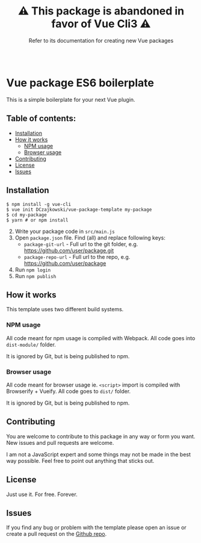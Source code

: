 <h1 align="center">⚠️ This package is abandoned in favor of Vue Cli3 ⚠️</h1>
<p align="center">Refer to its documentation for creating new Vue packages</p>

<br>
<br>

# Vue package ES6 boilerplate
This is a simple boilerplate for your next Vue plugin.

## Table of contents:
* [Installation](#installation)
* [How it works](#how-it-works)
    * [NPM usage](#npm-usage)
    * [Browser usage](#browser-usage)
* [Contributing](#contributing)
* [License](#license)
* [Issues](#issues)

## Installation
```
$ npm install -g vue-cli
$ vue init DCzajkowski/vue-package-template my-package
$ cd my-package
$ yarn # or npm install
```
2. Write your package code in `src/main.js`
3. Open `package.json` file. Find (all) and replace following keys:
    * `package-git-url` - Full url to the git folder, e.g. https://github.com/user/package.git
    * `package-repo-url` - Full url to the repo, e.g. https://github.com/user/package
4. Run `npm login`
5. Run `npm publish`

## How it works
This template uses two different build systems.

### NPM usage
All code meant for npm usage is compiled with Webpack. All code goes into `dist-module/` folder.

It is ignored by Git, but is being published to npm.

### Browser usage
All code meant for browser usage ie. `<script>` import is compiled with Browserify + Vueify. All code goes to `dist/` folder.

It is ignored by Git, but is being published to npm.

## Contributing
You are welcome to contribute to this package in any way or form you want. New issues and pull requests are welcome.

I am not a JavaScript expert and some things may not be made in the best way possible. Feel free to point out anything that sticks out.

## License
Just use it. For free. Forever.

## Issues
If you find any bug or problem with the template please open an issue or create a pull request on the [Github repo](https://github.com/DCzajkowski/npm-vue-es6-package).
